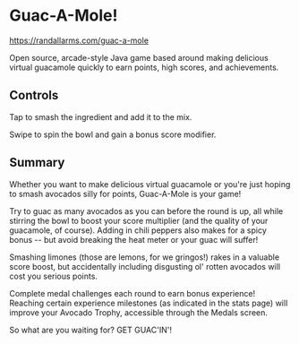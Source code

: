 # Guac-A-Mole!
https://randallarms.com/guac-a-mole

Open source, arcade-style Java game based around making delicious virtual guacamole quickly to earn points, high scores, and achievements.

## Controls

Tap to smash the ingredient and add it to the mix.

Swipe to spin the bowl and gain a bonus score modifier.

## Summary

Whether you want to make delicious virtual guacamole or you're just hoping to smash avocados silly for points, Guac-A-Mole is your game!

Try to guac as many avocados as you can before the round is up, all while stirring the bowl to boost your score multiplier (and the quality of your guacamole, of course). Adding in chili peppers also makes for a spicy bonus -- but avoid breaking the heat meter or your guac will suffer!

Smashing limones (those are lemons, for we gringos!) rakes in a valuable score boost, but accidentally including disgusting ol' rotten avocados will cost you serious points.

Complete medal challenges each round to earn bonus experience! Reaching certain experience milestones (as indicated in the stats page) will improve your Avocado Trophy, accessible through the Medals screen.

So what are you waiting for?
GET GUAC'IN'!

